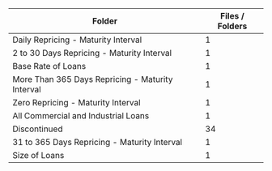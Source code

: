 | Folder                                           |   Files / Folders |
|--------------------------------------------------|-------------------|
| Daily Repricing - Maturity Interval              |                 1 |
| 2 to 30 Days Repricing - Maturity Interval       |                 1 |
| Base Rate of Loans                               |                 1 |
| More Than 365 Days Repricing - Maturity Interval |                 1 |
| Zero Repricing - Maturity Interval               |                 1 |
| All Commercial and Industrial Loans              |                 1 |
| Discontinued                                     |                34 |
| 31 to 365 Days Repricing - Maturity Interval     |                 1 |
| Size of Loans                                    |                 1 |